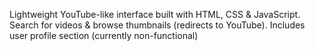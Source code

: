 Lightweight YouTube-like interface built with HTML, CSS & JavaScript. Search for videos & browse thumbnails (redirects to YouTube). Includes user profile section (currently non-functional)
